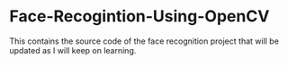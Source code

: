 # Face-Recogintion-Using-OpenCV
This contains the source code of the face recognition project that will be updated as I will keep on learning. 
